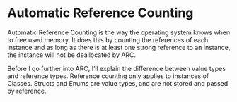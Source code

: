 # Automatic Reference Counting

Automatic Reference Counting is the way the operating system knows when to free used memory. It does this by counting the references of each instance and as long as there is at least one strong reference to an instance, the instance will not be deallocated by ARC.

Before I go further into ARC, I’ll explain the difference between value types and reference types. Reference counting only applies to instances of Classes. Structs and Enums are value types, and are not stored and passed by reference. 
